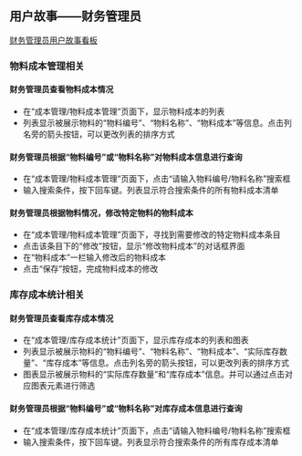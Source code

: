 ## 用户故事——财务管理员

[财务管理员用户故事看板](https://www.leangoo.com/kanban/board/go/2416715)

### 物料成本管理相关

#### 财务管理员查看物料成本情况

* 在“成本管理/物料成本管理”页面下，显示物料成本的列表
* 列表显示被展示物料的“物料编号”、“物料名称”、“物料成本”等信息。点击列名旁的箭头按钮，可以更改列表的排序方式

#### 财务管理员根据“物料编号”或“物料名称”对物料成本信息进行查询

* 在“成本管理/物料成本管理”页面下，点击“请输入物料编号/物料名称”搜索框
* 输入搜索条件，按下回车键。列表显示符合搜索条件的所有物料成本清单

#### 财务管理员根据物料情况，修改特定物料的物料成本

* 在“成本管理/物料成本管理”页面下，寻找到需要修改的特定物料成本条目
* 点击该条目下的“修改”按钮，显示“修改物料成本”的对话框界面
* 在“物料成本”一栏输入修改后的物料成本
* 点击“保存”按钮，完成物料成本的修改

### 库存成本统计相关

#### 财务管理员查看库存成本情况

* 在“成本管理/库存成本统计”页面下，显示库存成本的列表和图表
* 列表显示被展示物料的“物料编号”、“物料名称”、“物料成本”、“实际库存数量”、“库存成本”等信息。点击列名旁的箭头按钮，可以更改列表的排序方式
* 图表显示被展示物料的“实际库存数量”和“库存成本”信息。并可以通过点击对应图表元素进行筛选

#### 财务管理员根据“物料编号”或“物料名称”对库存成本信息进行查询

* 在“成本管理/库存成本统计”页面下，点击“请输入物料编号/物料名称”搜索框
* 输入搜索条件，按下回车键。列表显示符合搜索条件的所有库存成本清单
